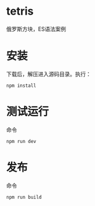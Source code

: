 # tetris
俄罗斯方块，ES语法案例

# 安装
下载后，解压进入源码目录。执行：

```shell
npm install
```

# 测试运行

命令
```shell
npm run dev
```

# 发布

命令

```shell
npm run build
```

